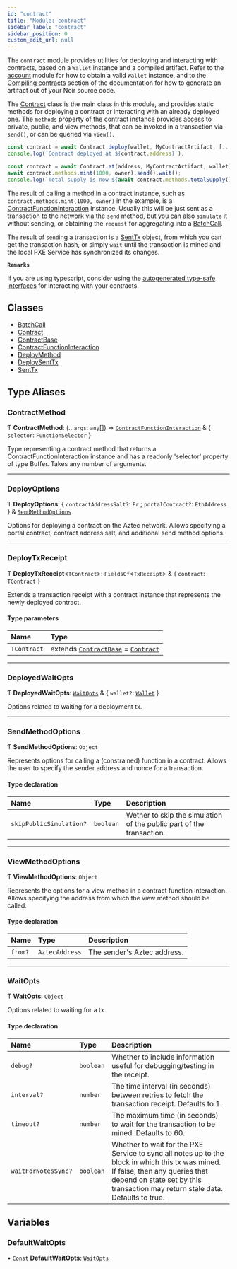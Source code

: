 ```yaml
---
id: "contract"
title: "Module: contract"
sidebar_label: "contract"
sidebar_position: 0
custom_edit_url: null
---
```


The `contract` module provides utilities for deploying and interacting with contracts, based on a
`Wallet` instance and a compiled artifact. Refer to the [account](account.md) module for how to obtain a valid
`Wallet` instance, and to the [Compiling contracts](https://docs.aztec.network/developers/contracts/compiling)
section of the documentation for how to generate an artifact out of your Noir source code.

The [Contract](../classes/contract.Contract.md) class is the main class in this module, and provides static methods for deploying
a contract or interacting with an already deployed one. The `methods` property of the contract instance
provides access to private, public, and view methods, that can be invoked in a transaction via `send()`,
or can be queried via `view()`.

```ts
const contract = await Contract.deploy(wallet, MyContractArtifact, [...constructorArgs]).send().deployed();
console.log(`Contract deployed at ${contract.address}`);
```

```ts
const contract = await Contract.at(address, MyContractArtifact, wallet);
await contract.methods.mint(1000, owner).send().wait();
console.log(`Total supply is now ${await contract.methods.totalSupply().view()}`);
```

The result of calling a method in a contract instance, such as `contract.methods.mint(1000, owner)`
in the example, is a [ContractFunctionInteraction](../classes/contract.ContractFunctionInteraction.md) instance. Usually this will be just sent as
a transaction to the network via the `send` method, but you can also `simulate` it without sending,
or obtaining the `request` for aggregating into a [BatchCall](../classes/contract.BatchCall.md).

The result of `send`ing a transaction is a [SentTx](../classes/contract.SentTx.md) object, from which you can get the
transaction hash, or simply `wait` until the transaction is mined and the local PXE Service
has synchronized its changes.

**`Remarks`**

If you are using typescript, consider using the
[autogenerated type-safe interfaces](https://docs.aztec.network/developers/contracts/compiling#typescript-interfaces)
for interacting with your contracts.

## Classes

- [BatchCall](../classes/contract.BatchCall.md)
- [Contract](../classes/contract.Contract.md)
- [ContractBase](../classes/contract.ContractBase.md)
- [ContractFunctionInteraction](../classes/contract.ContractFunctionInteraction.md)
- [DeployMethod](../classes/contract.DeployMethod.md)
- [DeploySentTx](../classes/contract.DeploySentTx.md)
- [SentTx](../classes/contract.SentTx.md)

## Type Aliases

### ContractMethod

Ƭ **ContractMethod**: (...`args`: `any`[]) => [`ContractFunctionInteraction`](../classes/contract.ContractFunctionInteraction.md) & \{ `selector`: `FunctionSelector`  }

Type representing a contract method that returns a ContractFunctionInteraction instance
and has a readonly 'selector' property of type Buffer. Takes any number of arguments.

___

### DeployOptions

Ƭ **DeployOptions**: \{ `contractAddressSalt?`: `Fr` ; `portalContract?`: `EthAddress`  } & [`SendMethodOptions`](contract.md#sendmethodoptions)

Options for deploying a contract on the Aztec network.
Allows specifying a portal contract, contract address salt, and additional send method options.

___

### DeployTxReceipt

Ƭ **DeployTxReceipt**\<`TContract`\>: `FieldsOf`\<`TxReceipt`\> & \{ `contract`: `TContract`  }

Extends a transaction receipt with a contract instance that represents the newly deployed contract.

#### Type parameters

| Name | Type |
| :------ | :------ |
| `TContract` | extends [`ContractBase`](../classes/contract.ContractBase.md) = [`Contract`](../classes/contract.Contract.md) |

___

### DeployedWaitOpts

Ƭ **DeployedWaitOpts**: [`WaitOpts`](contract.md#waitopts) & \{ `wallet?`: [`Wallet`](account.md#wallet)  }

Options related to waiting for a deployment tx.

___

### SendMethodOptions

Ƭ **SendMethodOptions**: `Object`

Represents options for calling a (constrained) function in a contract.
Allows the user to specify the sender address and nonce for a transaction.

#### Type declaration

| Name | Type | Description |
| :------ | :------ | :------ |
| `skipPublicSimulation?` | `boolean` | Wether to skip the simulation of the public part of the transaction. |

___

### ViewMethodOptions

Ƭ **ViewMethodOptions**: `Object`

Represents the options for a view method in a contract function interaction.
Allows specifying the address from which the view method should be called.

#### Type declaration

| Name | Type | Description |
| :------ | :------ | :------ |
| `from?` | `AztecAddress` | The sender's Aztec address. |

___

### WaitOpts

Ƭ **WaitOpts**: `Object`

Options related to waiting for a tx.

#### Type declaration

| Name | Type | Description |
| :------ | :------ | :------ |
| `debug?` | `boolean` | Whether to include information useful for debugging/testing in the receipt. |
| `interval?` | `number` | The time interval (in seconds) between retries to fetch the transaction receipt. Defaults to 1. |
| `timeout?` | `number` | The maximum time (in seconds) to wait for the transaction to be mined. Defaults to 60. |
| `waitForNotesSync?` | `boolean` | Whether to wait for the PXE Service to sync all notes up to the block in which this tx was mined. If false, then any queries that depend on state set by this transaction may return stale data. Defaults to true. |

## Variables

### DefaultWaitOpts

• `Const` **DefaultWaitOpts**: [`WaitOpts`](contract.md#waitopts)
